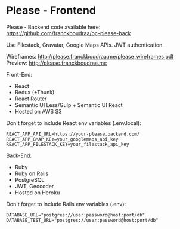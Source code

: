# Please - Frontend

Please - Backend code available here: https://github.com/franckboudraa/oc-please-back

Use Filestack, Gravatar, Google Maps APIs.
JWT authentication.

Wireframes: http://please.franckboudraa.me/please_wireframes.pdf
Preview: http://please.franckboudraa.me

Front-End:

* React
* Redux (+Thunk)
* React Router
* Semantic UI Less/Gulp + Semantic UI React
* Hosted on AWS S3

Don't forget to include React env variables (.env.local):

    REACT_APP_API_URL=https://your-please.backend.com/
    REACT_APP_GMAP_KEY=your_googlemaps_api_key
    REACT_APP_FILESTACK_KEY=your_filestack_api_key

Back-End:

* Ruby
* Ruby on Rails
* PostgreSQL
* JWT, Geocoder
* Hosted on Heroku

Don't forget to include Rails env variables (.env):

    DATABASE_URL="postgres://user:password@host:port/db"
    DATABASE_TEST_URL="postgres://user:password@host:port/db"
